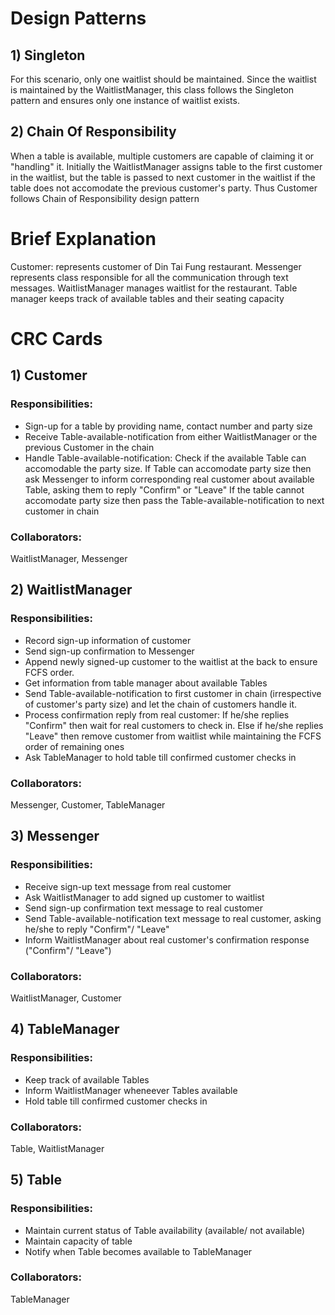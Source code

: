# Design Patterns

## 1) Singleton
For this scenario, only one waitlist should be maintained. Since the waitlist is maintained by the WaitlistManager, this class follows the Singleton pattern and ensures only one instance of waitlist exists.
      
## 2) Chain Of Responsibility
When a table is available, multiple customers are capable of claiming it or "handling" it. Initially the WaitlistManager assigns table to the first customer in the waitlist, but the table is passed to next customer in the waitlist if the table does not accomodate the previous customer's party. Thus Customer follows Chain of Responsibility design pattern

# Brief Explanation
Customer: represents customer of Din Tai Fung restaurant. Messenger represents class responsible for all the communication through text messages. WaitlistManager manages waitlist for the restaurant. Table manager keeps track of available tables and their seating capacity

# CRC Cards

## 1) Customer

### Responsibilities:
+ Sign-up for a table by providing name, contact number and party size
+ Receive Table-available-notification from either WaitlistManager or the previous Customer in the chain
+ Handle Table-available-notification: Check if the available Table can accomodable the party size. 
	If Table can accomodate party size then ask Messenger to inform corresponding real customer about available Table, asking them to       reply "Confirm" or "Leave"
	If the table cannot accomodate party size then pass the Table-available-notification to next customer in chain

### Collaborators: 
WaitlistManager, Messenger


## 2) WaitlistManager

### Responsibilities:
+ Record sign-up information of customer
+ Send sign-up confirmation to Messenger
+ Append newly signed-up customer to the waitlist at the back to ensure FCFS order.
+ Get information from table manager about available Tables
+ Send Table-available-notification to first customer in chain (irrespective of customer's party size) and let the chain of customers handle it.
+ Process confirmation reply from real customer:
	If he/she replies "Confirm" then wait for real customers to check in. Else if he/she replies "Leave" then remove customer from         waitlist while maintaining the FCFS order of remaining ones
+ Ask TableManager to hold table till confirmed customer checks in

### Collaborators: 
Messenger, Customer, TableManager

## 3) Messenger

### Responsibilities:
+ Receive sign-up text message from real customer
+ Ask WaitlistManager to add signed up customer to waitlist
+ Send sign-up confirmation text message to real customer
+ Send Table-available-notification text message to real customer, asking he/she to reply "Confirm"/ "Leave"
+ Inform WaitlistManager about real customer's confirmation response ("Confirm"/ "Leave")

### Collaborators: 
WaitlistManager, Customer

## 4) TableManager

### Responsibilities:
+ Keep track of available Tables 
+ Inform WaitlistManager wheneever  Tables available
+ Hold table till confirmed customer checks in

### Collaborators: 
Table, WaitlistManager

## 5) Table

### Responsibilities:
+ Maintain current status of Table availability (available/ not available)
+ Maintain capacity of table
+ Notify when Table becomes available to TableManager
### Collaborators: 
TableManager


